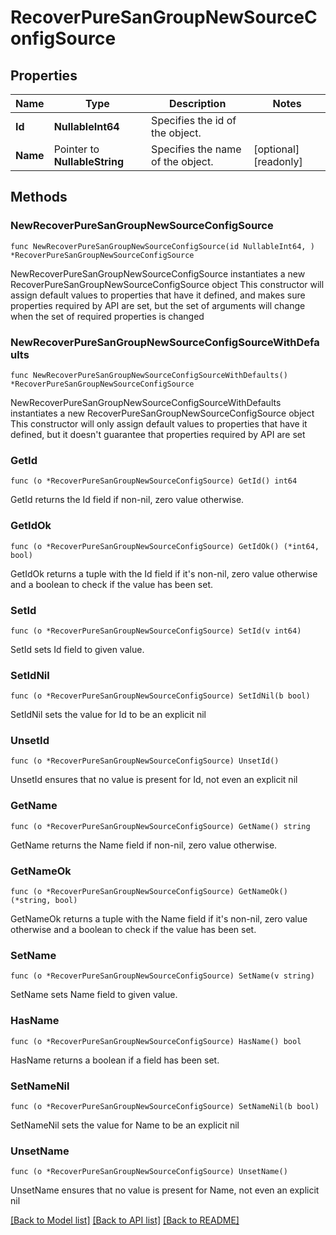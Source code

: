 # RecoverPureSanGroupNewSourceConfigSource

## Properties

Name | Type | Description | Notes
------------ | ------------- | ------------- | -------------
**Id** | **NullableInt64** | Specifies the id of the object. | 
**Name** | Pointer to **NullableString** | Specifies the name of the object. | [optional] [readonly] 

## Methods

### NewRecoverPureSanGroupNewSourceConfigSource

`func NewRecoverPureSanGroupNewSourceConfigSource(id NullableInt64, ) *RecoverPureSanGroupNewSourceConfigSource`

NewRecoverPureSanGroupNewSourceConfigSource instantiates a new RecoverPureSanGroupNewSourceConfigSource object
This constructor will assign default values to properties that have it defined,
and makes sure properties required by API are set, but the set of arguments
will change when the set of required properties is changed

### NewRecoverPureSanGroupNewSourceConfigSourceWithDefaults

`func NewRecoverPureSanGroupNewSourceConfigSourceWithDefaults() *RecoverPureSanGroupNewSourceConfigSource`

NewRecoverPureSanGroupNewSourceConfigSourceWithDefaults instantiates a new RecoverPureSanGroupNewSourceConfigSource object
This constructor will only assign default values to properties that have it defined,
but it doesn't guarantee that properties required by API are set

### GetId

`func (o *RecoverPureSanGroupNewSourceConfigSource) GetId() int64`

GetId returns the Id field if non-nil, zero value otherwise.

### GetIdOk

`func (o *RecoverPureSanGroupNewSourceConfigSource) GetIdOk() (*int64, bool)`

GetIdOk returns a tuple with the Id field if it's non-nil, zero value otherwise
and a boolean to check if the value has been set.

### SetId

`func (o *RecoverPureSanGroupNewSourceConfigSource) SetId(v int64)`

SetId sets Id field to given value.


### SetIdNil

`func (o *RecoverPureSanGroupNewSourceConfigSource) SetIdNil(b bool)`

 SetIdNil sets the value for Id to be an explicit nil

### UnsetId
`func (o *RecoverPureSanGroupNewSourceConfigSource) UnsetId()`

UnsetId ensures that no value is present for Id, not even an explicit nil
### GetName

`func (o *RecoverPureSanGroupNewSourceConfigSource) GetName() string`

GetName returns the Name field if non-nil, zero value otherwise.

### GetNameOk

`func (o *RecoverPureSanGroupNewSourceConfigSource) GetNameOk() (*string, bool)`

GetNameOk returns a tuple with the Name field if it's non-nil, zero value otherwise
and a boolean to check if the value has been set.

### SetName

`func (o *RecoverPureSanGroupNewSourceConfigSource) SetName(v string)`

SetName sets Name field to given value.

### HasName

`func (o *RecoverPureSanGroupNewSourceConfigSource) HasName() bool`

HasName returns a boolean if a field has been set.

### SetNameNil

`func (o *RecoverPureSanGroupNewSourceConfigSource) SetNameNil(b bool)`

 SetNameNil sets the value for Name to be an explicit nil

### UnsetName
`func (o *RecoverPureSanGroupNewSourceConfigSource) UnsetName()`

UnsetName ensures that no value is present for Name, not even an explicit nil

[[Back to Model list]](../README.md#documentation-for-models) [[Back to API list]](../README.md#documentation-for-api-endpoints) [[Back to README]](../README.md)


